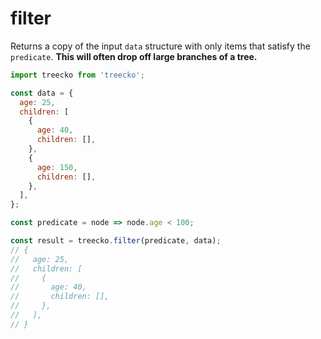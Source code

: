 # filter

Returns a copy of the input `data` structure with only items that satisfy the `predicate`. **This will often drop off large branches of a tree.**

```javascript
import treecko from 'treecko';

const data = {
  age: 25,
  children: [
    {
      age: 40,
      children: [],
    },
    {
      age: 150,
      children: [],
    },
  ],
};

const predicate = node => node.age < 100;

const result = treecko.filter(predicate, data);
// {
//   age: 25,
//   children: [
//     {
//       age: 40,
//       children: [],
//     },
//   ],
// }
```
